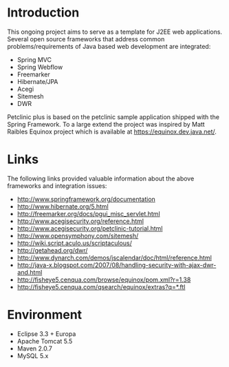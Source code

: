 # Introduction #

This ongoing project aims to serve as a template for J2EE web applications. Several open source frameworks that address common problems/requirements of Java based web development are integrated:
  * Spring MVC
  * Spring Webflow
  * Freemarker
  * Hibernate/JPA
  * Acegi
  * Sitemesh
  * DWR

Petclinic plus is based on the petclinic sample application shipped with the
Spring Framework. To a large extend the project was inspired by Matt Raibles Equinox project which is available at https://equinox.dev.java.net/.

# Links #

The following links provided valuable information about the above frameworks and integration issues:
  * http://www.springframework.org/documentation
  * http://www.hibernate.org/5.html
  * http://freemarker.org/docs/pgui_misc_servlet.html
  * http://www.acegisecurity.org/reference.html
  * http://www.acegisecurity.org/petclinic-tutorial.html
  * http://www.opensymphony.com/sitemesh/
  * http://wiki.script.aculo.us/scriptaculous/
  * http://getahead.org/dwr/
  * http://www.dynarch.com/demos/jscalendar/doc/html/reference.html
  * http://java-x.blogspot.com/2007/08/handling-security-with-ajax-dwr-and.html
  * http://fisheye5.cenqua.com/browse/equinox/pom.xml?r=1.38
  * http://fisheye5.cenqua.com/qsearch/equinox/extras?q=*.ftl

# Environment #

  * Eclipse 3.3 + Europa
  * Apache Tomcat 5.5
  * Maven 2.0.7
  * MySQL 5.x
